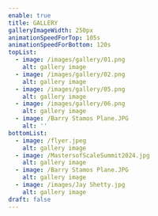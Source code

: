 ```yaml
---
enable: true
title: GALLERY
galleryImageWidth: 250px
animationSpeedForTop: 105s
animationSpeedForBottom: 120s
topList:
  - image: /images/gallery/01.png
    alt: gallery image
  - image: /images/gallery/02.png
    alt: gallery image
  - image: /images/gallery/05.png
    alt: gallery image
  - image: /images/gallery/06.png
    alt: gallery image
  - image: /Barry Stamos Plane.JPG
    alt: ''
bottomList:
  - image: /flyer.jpeg
    alt: gallery image
  - image: /MastersofScaleSummit2024.jpg
    alt: gallery image
  - image: /Barry Stamos Plane.JPG
    alt: gallery image
  - image: /images/Jay Shetty.jpg
    alt: gallery image
draft: false
---
```

